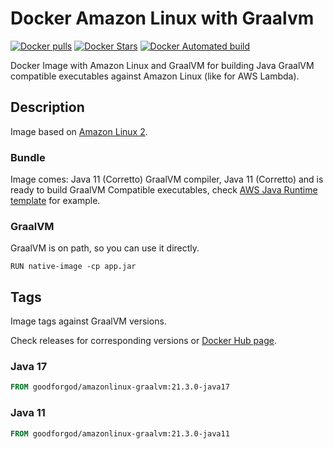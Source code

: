 # Docker Amazon Linux with Graalvm

[![Docker pulls](https://img.shields.io/docker/pulls/goodforgod/amazonlinux-graalvm.svg)](https://registry.hub.docker.com/v2/repositories/goodforgod/amazonlinux-graalvm/)
[![Docker Stars](https://img.shields.io/docker/stars/goodforgod/amazonlinux-graalvm.svg)](https://registry.hub.docker.com/v2/repositories/goodforgod/amazonlinux-graalvm/)
[![Docker Automated build](https://img.shields.io/docker/automated/goodforgod/amazonlinux-graalvm.svg?maxAge=31536000)](https://registry.hub.docker.com/v2/repositories/goodforgod/amazonlinux-graalvm/)

Docker Image with Amazon Linux and GraalVM for building Java GraalVM compatible executables against Amazon Linux (like for AWS Lambda).

## Description

Image based on [Amazon Linux 2](https://hub.docker.com/_/amazonlinux/).


### Bundle

Image comes:
Java 11 (Corretto)
GraalVM compiler, Java 11 (Corretto) and is ready to build GraalVM Compatible executables, check [AWS Java Runtime template](https://github.com/GoodforGod/aws-lambda-template/blob/master/Dockerfile) for example.

### GraalVM

GraalVM is on path, so you can use it directly.

```shell
RUN native-image -cp app.jar
```

## Tags

Image tags against GraalVM versions.

Check releases for corresponding versions or [Docker Hub page](https://hub.docker.com/repository/docker/goodforgod/amazonlinux-graalvm/tags?page=1&ordering=last_updated).

### Java 17

```dockerfile
FROM goodforgod/amazonlinux-graalvm:21.3.0-java17
```

### Java 11

```dockerfile
FROM goodforgod/amazonlinux-graalvm:21.3.0-java11
```


